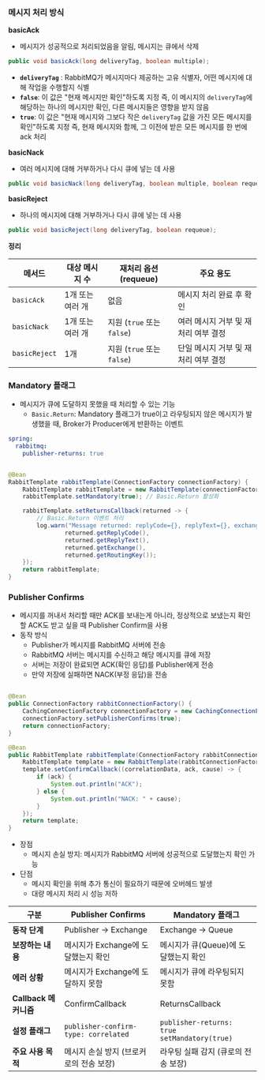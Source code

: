 ### 메시지 처리 방식

**basicAck**

* 메시지가 성공적으로 처리되었음을 알림, 메시지는 큐에서 삭제

```java
public void basicAck(long deliveryTag, boolean multiple);
```

- **`deliveryTag`** : RabbitMQ가 메시지마다 제공하는 고유 식별자, 어떤 메시지에 대해 작업을 수행할지 식별
- **`false`**: 이 값은 "현재 메시지만 확인"하도록 지정 즉, 이 메시지의 `deliveryTag`에 해당하는 하나의 메시지만 확인, 다른 메시지들은 영향을 받지 않음
- **`true`**: 이 값은 "현재 메시지와 그보다 작은 `deliveryTag` 값을 가진 모든 메시지를 확인"하도록 지정 즉, 현재 메시지와 함께, 그 이전에 받은 모든 메시지를 한 번에 ack 처리

**basicNack**

* 여러 메시지에 대해 거부하거나 다시 큐에 넣는 데 사용

```java
public void basicNack(long deliveryTag, boolean multiple, boolean requeue);
```

**basicReject**

* 하나의 메시지에 대해 거부하거나 다시 큐에 넣는 데 사용

```java
public void basicReject(long deliveryTag, boolean requeue);
```

**정리**

| 메서드           | 대상 메시지 수   | 재처리 옵션 (requeue)       | 주요 용도                 |
|---------------|------------|------------------------|-----------------------|
| `basicAck`    | 1개 또는 여러 개 | 없음                     | 메시지 처리 완료 후 확인        |
| `basicNack`   | 1개 또는 여러 개 | 지원 (`true` 또는 `false`) | 여러 메시지 거부 및 재처리 여부 결정 |
| `basicReject` | 1개         | 지원 (`true` 또는 `false`) | 단일 메시지 거부 및 재처리 여부 결정 |

### Mandatory 플래그

* 메시지가 큐에 도달하지 못했을 때 처리할 수 있는 기능
    * `Basic.Return`: Mandatory 플래그가 true이고 라우팅되지 않은 메시지가 발생했을 때, Broker가 Producer에게 반환하는 이벤트

```yaml
spring:
  rabbitmq:
    publisher-returns: true
```

```java

@Bean
RabbitTemplate rabbitTemplate(ConnectionFactory connectionFactory) {
    RabbitTemplate rabbitTemplate = new RabbitTemplate(connectionFactory);
    rabbitTemplate.setMandatory(true); // Basic.Return 활성화

    rabbitTemplate.setReturnsCallback(returned -> {
        // Basic.Return 이벤트 처리
        log.warn("Message returned: replyCode={}, replyText={}, exchange={}, routingKey={}",
                returned.getReplyCode(),
                returned.getReplyText(),
                returned.getExchange(),
                returned.getRoutingKey());
    });
    return rabbitTemplate;
}
```

### Publisher Confirms

* 메시지를 꺼내서 처리할 때만 ACK를 보내는게 아니라, 정상적으로 보냈는지 확인할 ACK도 받고 싶을 때 Publisher Confirm을 사용
* 동작 방식
    * Publisher가 메시지를 RabbitMQ 서버에 전송
    * RabbitMQ 서버는 메시지를 수신하고 해당 메시지를 큐에 저장
    * 서버는 저장이 완료되면 ACK(확인 응답)를 Publisher에게 전송
    * 만약 저장에 실패하면 NACK(부정 응답)을 전송

```java

@Bean
public ConnectionFactory rabbitConnectionFactory() {
    CachingConnectionFactory connectionFactory = new CachingConnectionFactory("localhost", 5672);
    connectionFactory.setPublisherConfirms(true);
    return connectionFactory;
}

@Bean
public RabbitTemplate rabbitTemplate(ConnectionFactory rabbitConnectionFactory) {
    RabbitTemplate template = new RabbitTemplate(rabbitConnectionFactory);
    template.setConfirmCallback((correlationData, ack, cause) -> {
        if (ack) {
            System.out.println("ACK");
        } else {
            System.out.println("NACK: " + cause);
        }
    });
    return template;
}
```

* 장점
    * 메시지 손실 방지: 메시지가 RabbitMQ 서버에 성공적으로 도달했는지 확인 가능
* 단점
    * 메시지 확인을 위해 추가 통신이 필요하기 때문에 오버헤드 발생
    * 대량 메시지 처리 시 성능 저하

| 구분                | **Publisher Confirms**               | **Mandatory 플래그**                                 |
|-------------------|--------------------------------------|---------------------------------------------------|
| **동작 단계**         | Publisher → Exchange                 | Exchange → Queue                                  |
| **보장하는 내용**       | 메시지가 Exchange에 도달했는지 확인              | 메시지가 큐(Queue)에 도달했는지 확인                           |
| **에러 상황**         | 메시지가 Exchange에 도달하지 못함               | 메시지가 큐에 라우팅되지 못함                                  |
| **Callback 메커니즘** | ConfirmCallback                      | ReturnsCallback                                   |
| **설정 플래그**        | `publisher-confirm-type: correlated` | `publisher-returns: true`<br>`setMandatory(true)` |
| **주요 사용 목적**      | 메시지 손실 방지 (브로커로의 전송 보장)              | 라우팅 실패 감지 (큐로의 전송 보장)                             |
